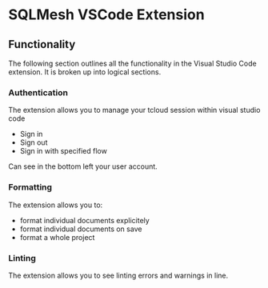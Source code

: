 # SQLMesh VSCode Extension

## Functionality

The following section outlines all the functionality in the Visual Studio Code extension. It is broken up into logical sections. 

### Authentication 

The extension allows you to manage your tcloud session within visual studio code 

- Sign in 
- Sign out 
- Sign in with specified flow

Can see in the bottom left your user account.

### Formatting 

The extension allows you to:

- format individual documents explicitely 
- format individual documents on save
- format a whole project

### Linting 

The extension allows you to see linting errors and warnings in line.

